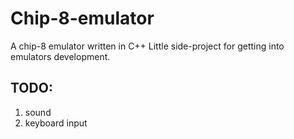 # Chip-8-emulator
A chip-8 emulator written in C++
Little side-project for getting into emulators development.

## TODO:
1. sound
2. keyboard input
